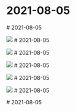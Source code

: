 # 2021-08-05

<page-tags text="发布于：2021-08-05"></page-tags>
<video-container>
  <source src="./pictures/HwVideoEditor_2021_08_05_092539922.mp4"/>
</video-container># 2021-08-05

<page-tags text="发布于：2021-08-05"></page-tags>

<image-container>
  <img src="./pictures/IMG_20210805_212021.jpg"/>
</image-container># 2021-08-05

<page-tags text="发布于：2021-08-05"></page-tags>

<image-container>
  <img src="./pictures/IMG_20210805_212056.jpg"/>
</image-container># 2021-08-05

<page-tags text="发布于：2021-08-05"></page-tags>

<image-container>
  <img src="./pictures/IMG_20210805_212117.jpg"/>
</image-container># 2021-08-05

<page-tags text="发布于：2021-08-05"></page-tags>

<image-container>
  <img src="./pictures/IMG_20210805_212124.jpg"/>
</image-container># 2021-08-05

<page-tags text="发布于：2021-08-05"></page-tags>

<image-container>
  <img src="./pictures/IMG_20210805_231207_edit_80945896787648.jpg"/>
</image-container># 2021-08-05

<page-tags text="发布于：2021-08-05"></page-tags>
<video-container>
  <source src="./pictures/VID_20210805_212530.mp4"/>
</video-container># 2021-08-05

<page-tags text="发布于：2021-08-05"></page-tags>
<video-container>
  <source src="./pictures/VID_20210805_212832.mp4"/>
</video-container>